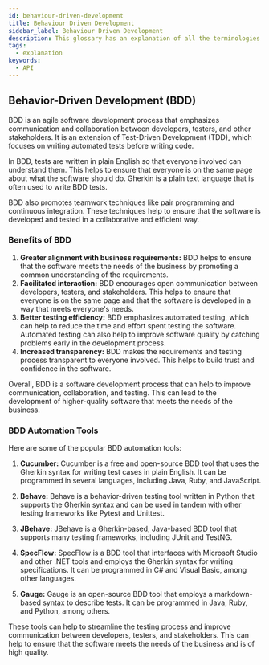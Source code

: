 ```yaml
---
id: behaviour-driven-development
title: Behaviour Driven Development
sidebar_label: Behaviour Driven Development
description: This glossary has an explanation of all the terminologies that beginners find difficult to understand at first glance.
tags:
  - explanation
keywords:
  - API
---
```


## Behavior-Driven Development (BDD)

BDD is an agile software development process that emphasizes communication and collaboration between developers, testers, and other stakeholders. It is an extension of Test-Driven Development (TDD), which focuses on writing automated tests before writing code.

In BDD, tests are written in plain English so that everyone involved can understand them. This helps to ensure that everyone is on the same page about what the software should do. Gherkin is a plain text language that is often used to write BDD tests.

BDD also promotes teamwork techniques like pair programming and continuous integration. These techniques help to ensure that the software is developed and tested in a collaborative and efficient way.

### Benefits of BDD

1. **Greater alignment with business requirements:** BDD helps to ensure that the software meets the needs of the business by promoting a common understanding of the requirements.
2. **Facilitated interaction:** BDD encourages open communication between developers, testers, and stakeholders. This helps to ensure that everyone is on the same page and that the software is developed in a way that meets everyone's needs.
3. **Better testing efficiency:** BDD emphasizes automated testing, which can help to reduce the time and effort spent testing the software. Automated testing can also help to improve software quality by catching problems early in the development process.
4. **Increased transparency:** BDD makes the requirements and testing process transparent to everyone involved. This helps to build trust and confidence in the software.

Overall, BDD is a software development process that can help to improve communication, collaboration, and testing. This can lead to the development of higher-quality software that meets the needs of the business.

### BDD Automation Tools

Here are some of the popular BDD automation tools:

1. **Cucumber:** Cucumber is a free and open-source BDD tool that uses the Gherkin syntax for writing test cases in plain English. It can be programmed in several languages, including Java, Ruby, and JavaScript.

2. **Behave:** Behave is a behavior-driven testing tool written in Python that supports the Gherkin syntax and can be used in tandem with other testing frameworks like Pytest and Unittest.

3. **JBehave:** JBehave is a Gherkin-based, Java-based BDD tool that supports many testing frameworks, including JUnit and TestNG.

4. **SpecFlow:** SpecFlow is a BDD tool that interfaces with Microsoft Studio and other .NET tools and employs the Gherkin syntax for writing specifications. It can be programmed in C# and Visual Basic, among other languages.

5. **Gauge:** Gauge is an open-source BDD tool that employs a markdown-based syntax to describe tests. It can be programmed in Java, Ruby, and Python, among others.

These tools can help to streamline the testing process and improve communication between developers, testers, and stakeholders. This can help to ensure that the software meets the needs of the business and is of high quality.
